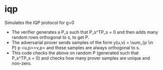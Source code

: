 # iqp

Simulates the IQP protocol for g=0
- The verifier generates a P_s such that P_s^TP_s = 0 and then adds many random rows orthogonal to s, to get P.
- The adversarial prover sends samples of the form y(u,v) = \sum_{p \in P} p <u,p><v,p> and these samples are always orthogonal to s.
- This code checks the above on random P (generated such that P_s^TP_s = 0) and checks how many prover samples are unique and non-zero.
